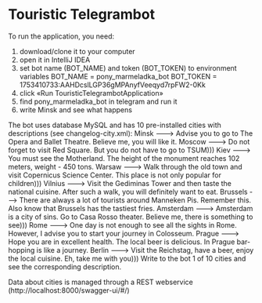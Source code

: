 # Touristic Telegrambot
To run the application, you need:
1. download/сlone it to your computer
2. open it in IntelliJ IDEA
3. set bot name (BOT_NAME) and token (BOT_TOKEN) to environment variables
BOT_NAME = pony_marmeladka_bot
BOT_TOKEN = 1753410733:AAHDcslLGP36gMPAnyfVeeqyd7rpFW2-0Kk
4. click «Run TouristicTelegrambotApplication»
5. find pony_marmeladka_bot in telegram and run it
6. write Minsk and see what happens

The bot uses database MySQL and has 10 pre-installed cities with descriptions (see changelog-city.xml):
Minsk ---> Advise you to go to The Opera and Ballet Theatre. Believe me, you will like it.
Moscow ---> Do not forget to visit Red Square. But you do not have to go to TSUM)))
Kiev ---> You must see the Motherland. The height of the monument reaches 102 meters, weight - 450 tons.
Warsaw ---> Walk through the old town and visit Copernicus Science Center. This place is not only popular for children)))
Vilnius ---> Visit the Gediminas Tower and then taste the national cuisine. After such a walk, you will definitely want to eat.
Brussels ---> There are always a lot of tourists around Manneken Pis. Remember this. Also know that Brussels has the tastiest fries.
Amsterdam ---> Amsterdam is a city of sins. Go to Casa Rosso theater. Believe me, there is something to see)))
Rome ---> One day is not enough to see all the sights in Rome. However, I advise you to start your journey in Colosseum.
Prague ---> Hope you are in excellent health. The local beer is delicious. In Prague bar-hopping is like a journey.
Berlin ---> Visit the Reichstag, have a beer, enjoy the local cuisine. Eh, take me with you)))
Write to the bot 1 of 10 cities and see the corresponding description.

Data about cities is managed through a REST webservice (http://localhost:8000/swagger-ui/#/)
